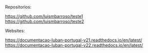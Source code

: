 Repositorios: 

https://github.com/luismbarroso/teste1
https://github.com/luismbarroso/teste2

Websites:

https://documentacao-luban-portugal-v21.readthedocs.io/en/latest/
https://documentacao-luban-portugal-v22.readthedocs.io/en/latest/
